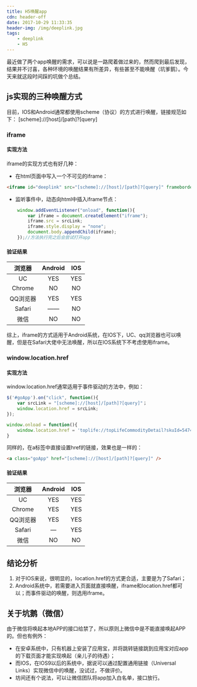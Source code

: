 ```yaml
---
title: H5唤醒app
cdn: header-off
date: 2017-10-29 11:33:35
header-img: /img/deeplink.jpg
tags:
	- deeplink
	- H5
---
```

最近做了两个app唤醒的需求，可以说是一路爬着做过来的，然而爬到最后发现，结果并不讨喜，各种环境的唤醒结果有所差异，有些甚至不能唤醒（坑爹鹅）。今天来就这段时间踩的坑做个总结。
## js实现的三种唤醒方式
目前，IOS和Android通常都使用scheme（协议）的方式进行唤醒，链接规范如下：
[scheme]://[host]/[path]?[query]
### iframe
#### 实现方法
iframe的实现方式也有好几种：
+ 在html页面中写入一个不可见的iframe：
``` html
<iframe id="deeplink" src="[scheme]://[host]/[path]?[query]" frameborder="0" scrolling="no" width="0%" style="display:none"></iframe>
```
+ 监听事件中，动态向html中插入iframe节点：
``` js
	window.addEventListener("onload", function(){
		var iframe = document.createElement("iframe");
		iframe.src = srcLink;
		iframe.style.display = "none";
		document.body.appendChild(iframe);
	});//方法执行完之后会尝试打开app
```
#### 验证结果
|   浏览器    |    Android   |  IOS  | 
|:----------:|:------------:|:----:|
|   UC       |   YES     |  YES  |
| Chrome     |  NO   |   NO  |
|   QQ浏览器  |  YES   |  YES    |
|  Safari   |   ——  |   NO |
|  微信    |   NO   |  NO   |

综上，iframe的方式适用于Android系统，在IOS下，UC、qq浏览器也可以唤醒，但是在Safari大佬中无法唤醒，所以在IOS系统下不考虑使用iframe。

### window.location.href
#### 实现方法
window.location.href通常适用于事件驱动的方法中，例如：
``` js
$('#goApp').on("click", function(){
	var srcLink = "[scheme]://[host]/[path]?[query]"；
	window.location.href = srcLink;	
});
```
``` js
window.onload = function(){
	window.location.href = 'toplife://topLifeCommodityDetail?skuId=5474432';
}
```
同样的，在a标签中直接设置href的链接，效果也是一样的：
``` html
<a class="goApp" href="[scheme]://[host]/[path]?[query]" />
```

#### 验证结果
|   浏览器    |    Android   |  IOS  | 
|:----------:|:------------:|:----:|
|   UC       |   YES     |  YES  |
| Chrome     |  YES   |   YES  |
|   QQ浏览器  |  YES   |  YES    |
|  Safari   |   —  |   YES |
|  微信    |   NO   |  NO   |

## 结论分析
1. 对于IOS来说，很明显的，location.href的方式更合适，主要是为了Safari；
2. Android系统中，若需要进入页面就直接唤醒，iframe和location.href都可以；而事件驱动的唤醒，则选用iframe。

## 关于坑鹅（微信）
由于微信将唤起本地APP的接口给禁了，所以原则上微信中是不能直接唤起APP的。但也有例外：
+ 在安卓系统中，只有机器上安装了应用宝，并将跳转链接跳到应用宝对应app的下载页面才能实现唤起（亲儿子的待遇）；
+ 而IOS，在IOS9以后的系统中，据说可以通过配置通用链接（Universal Links）实现微信中的唤醒，没试过，不做评价。
+ 坊间还有个说法，可以让微信团队将app加入白名单，接口放行。